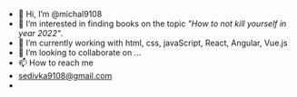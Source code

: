- 👋 Hi, I’m @michal9108
- 👀 I’m interested in finding books on the topic _"How to not kill yourself in year 2022"_.
- 🌱 I’m currently working with html, css, javaScript, React, Angular, Vue.js
- 💞️ I’m looking to collaborate on ...
- 📫 How to reach me 
- sedivka9108@gmail.com
- 

<!---
michal9108/michal9108 is a ✨ special ✨ repository because its `README.md` (this file) appears on your GitHub profile.
You can click the Preview link to take a look at your changes.
--->
